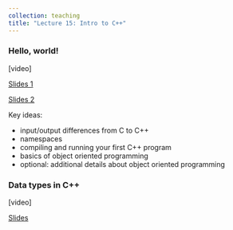 ```yaml
---
collection: teaching
title: "Lecture 15: Intro to C++"
---
```


### Hello, world!

[video]

[Slides 1](https://lgw2.github.io/teaching/csci112-summer-2021/lectures/CSCI112_c++_intro.pdf)

[Slides 2](https://lgw2.github.io/teaching/csci112-summer-2021/lectures/helloworld.pdf)

Key ideas:
* input/output differences from C to C++
* namespaces
* compiling and running your first C++ program
* basics of object oriented programming
* optional: additional details about object oriented programming

### Data types in C++

[video]

[Slides](https://lgw2.github.io/teaching/csci112-summer-2021/lectures/3_types.pdf)
